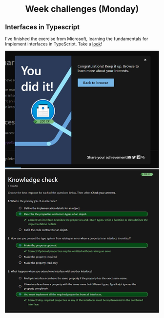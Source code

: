 <h1 align="center">Week challenges (Monday)</h1>

## Interfaces in Typescript
I've finished the exercise from Microsoft, learning the fundamentals for Implement interfaces in TypeScript. Take a [look](https://docs.microsoft.com/en-us/learn/modules/typescript-implement-interfaces/)!

![alt text](/src/technologies/week7/Thursday/ExcerciseCompletedInterface.jpg "I did it!")
![alt text](/src/technologies/week7/Thursday/InterfacesTypeScript.jpg "Knowledge, check")
